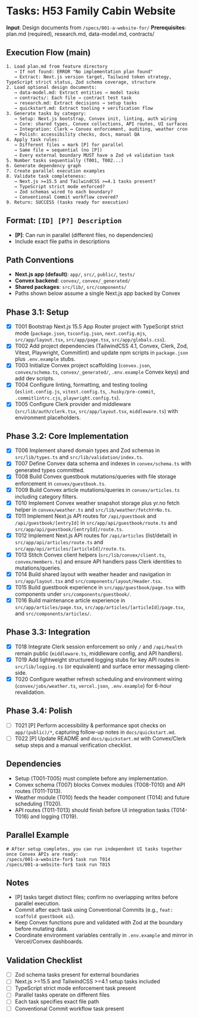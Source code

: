 # Tasks: H53 Family Cabin Website

**Input**: Design documents from `/specs/001-a-website-for/`
**Prerequisites**: plan.md (required), research.md, data-model.md, contracts/

## Execution Flow (main)
```
1. Load plan.md from feature directory
   → If not found: ERROR "No implementation plan found"
   → Extract: Next.js version target, Tailwind token strategy, TypeScript strict status, Zod schema coverage, structure
2. Load optional design documents:
   → data-model.md: Extract entities → model tasks
   → contracts/: Each file → contract test task
   → research.md: Extract decisions → setup tasks
   → quickstart.md: Extract tooling + verification flow
3. Generate tasks by category:
   → Setup: Next.js bootstrap, Convex init, linting, auth wiring
   → Core: shared types, Convex collections, API routes, UI surfaces
   → Integration: Clerk ↔ Convex enforcement, auditing, weather cron
   → Polish: accessibility checks, docs, manual QA
4. Apply task rules:
   → Different files = mark [P] for parallel
   → Same file = sequential (no [P])
   → Every external boundary MUST have a Zod v4 validation task
5. Number tasks sequentially (T001, T002...)
6. Generate dependency graph
7. Create parallel execution examples
8. Validate task completeness:
   → Next.js >=15.5 and TailwindCSS >=4.1 tasks present?
   → TypeScript strict mode enforced?
   → Zod schemas wired to each boundary?
   → Conventional Commit workflow covered?
9. Return: SUCCESS (tasks ready for execution)
```

## Format: `[ID] [P?] Description`
- **[P]**: Can run in parallel (different files, no dependencies)
- Include exact file paths in descriptions

## Path Conventions
- **Next.js app (default)**: `app/`, `src/`, `public/`, `tests/`
- **Convex backend**: `convex/`, `convex/_generated/`
- **Shared packages**: `src/lib/`, `src/components/`
- Paths shown below assume a single Next.js app backed by Convex

## Phase 3.1: Setup
- [X] T001 Bootstrap Next.js 15.5 App Router project with TypeScript strict mode (`package.json`, `tsconfig.json`, `next.config.mjs`, `src/app/layout.tsx`, `src/app/page.tsx`, `src/app/globals.css`).
- [X] T002 Add project dependencies (TailwindCSS 4.1, Convex, Clerk, Zod, Vitest, Playwright, Commitlint) and update npm scripts in `package.json` plus `.env.example` stubs.
- [X] T003 Initialize Convex project scaffolding (`convex.json`, `convex/schema.ts`, `convex/_generated/`, `.env.example` Convex keys) and add dev scripts.
- [X] T004 Configure linting, formatting, and testing tooling (`eslint.config.js`, `vitest.config.ts`, `.husky/pre-commit`, `.commitlintrc.cjs`, `playwright.config.ts`).
- [X] T005 Configure Clerk provider and middleware (`src/lib/auth/clerk.tsx`, `src/app/layout.tsx`, `middleware.ts`) with environment placeholders.

## Phase 3.2: Core Implementation
- [X] T006 Implement shared domain types and Zod schemas in `src/lib/types.ts` and `src/lib/validation/index.ts`.
- [X] T007 Define Convex data schema and indexes in `convex/schema.ts` with generated types committed.
- [X] T008 Build Convex guestbook mutations/queries with file storage enforcement in `convex/guestbook.ts`.
- [X] T009 Build Convex article mutations/queries in `convex/articles.ts` including category filters.
- [X] T010 Implement Convex weather snapshot storage plus yr.no fetch helper in `convex/weather.ts` and `src/lib/weather/fetchYrNo.ts`.
- [X] T011 Implement Next.js API routes for `/api/guestbook` and `/api/guestbook/[entryId]` in `src/app/api/guestbook/route.ts` and `src/app/api/guestbook/[entryId]/route.ts`.
- [X] T012 Implement Next.js API routes for `/api/articles` (list/detail) in `src/app/api/articles/route.ts` and `src/app/api/articles/[articleId]/route.ts`.
- [X] T013 Stitch Convex client helpers (`src/lib/convex/client.ts`, `convex/members.ts`) and ensure API handlers pass Clerk identities to mutations/queries.
- [X] T014 Build shared layout with weather header and navigation in `src/app/layout.tsx` and `src/components/layout/Header.tsx`.
- [X] T015 Build guestbook experience in `src/app/guestbook/page.tsx` with components under `src/components/guestbook/`.
- [X] T016 Build maintenance article experience in `src/app/articles/page.tsx`, `src/app/articles/[articleId]/page.tsx`, and `src/components/articles/`.

## Phase 3.3: Integration
- [X] T018 Integrate Clerk session enforcement so only `/` and `/api/health` remain public (`middleware.ts`, middleware config, and API handlers).
- [X] T019 Add lightweight structured logging stubs for key API routes in `src/lib/logging.ts` (or equivalent) and surface error messaging client-side.
- [X] T020 Configure weather refresh scheduling and environment wiring (`convex/jobs/weather.ts`, `vercel.json`, `.env.example`) for 6-hour revalidation.

## Phase 3.4: Polish
- [ ] T021 [P] Perform accessibility & performance spot checks on `app/(public)/*`, capturing follow-up notes in `docs/quickstart.md`.
- [ ] T022 [P] Update README and `docs/quickstart.md` with Convex/Clerk setup steps and a manual verification checklist.

## Dependencies
- Setup (T001-T005) must complete before any implementation.
- Convex schema (T007) blocks Convex modules (T008-T010) and API routes (T011-T013).
- Weather module (T010) feeds the header component (T014) and future scheduling (T020).
- API routes (T011-T013) should finish before UI integration tasks (T014-T016) and logging (T019).

## Parallel Example
```
# After setup completes, you can run independent UI tasks together once Convex APIs are ready:
/specs/001-a-website-for$ task run T014
/specs/001-a-website-for$ task run T015
```

## Notes
- [P] tasks target distinct files; confirm no overlapping writes before parallel execution.
- Commit after each task using Conventional Commits (e.g., `feat: scaffold guestbook ui`).
- Keep Convex functions pure and validated with Zod at the boundary before mutating data.
- Coordinate environment variables centrally in `.env.example` and mirror in Vercel/Convex dashboards.

## Validation Checklist
- [ ] Zod schema tasks present for external boundaries
- [ ] Next.js >=15.5 and TailwindCSS >=4.1 setup tasks included
- [ ] TypeScript strict mode enforcement task present
- [ ] Parallel tasks operate on different files
- [ ] Each task specifies exact file path
- [ ] Conventional Commit workflow task present
